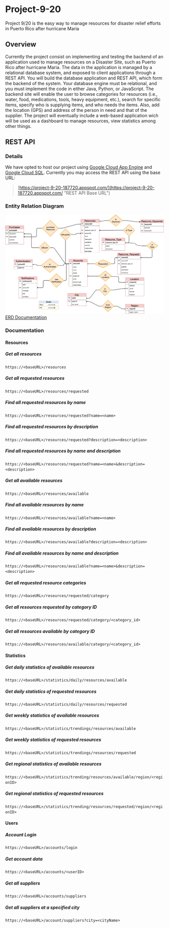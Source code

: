 # Project-9-20
Project 9/20 is the easy way to manage resources for disaster relief efforts in Puerto Rico after hurricane Maria
## Overview
Currently the project consist on implementing and testing the backend of an application used to manage resources on a Disaster Site, such as Puerto Rico after hurricane Maria. The data in the application is managed by a relational database system, and exposed to client applications through a REST API. You will build the database application and REST API, which form the backend of the system. Your database engine must be relational, and you must implement the code in either Java, Python, or JavaScript. The backend site will enable the user to browse categories for resources (i.e., water, food, medications, tools, heavy equipment, etc.), search for specific items, specify who is supplying items, and who needs the items. Also, add the location (GPS) and address of the person in need and that of the supplier. The project will eventually include a web-based application wich will be used as a dashboard to manage resources, view statistics among other things.

## REST API
### Details
We have opted to host our project using [Google Cloud App Engine](https://cloud.google.com/appengine/ "App Engine Homepage") and [Google Cloud SQL](https://cloud.google.com/sql/ "Cloud SQL Homepage"). Currently you may access the REST API using the base URL: 
>[https://project-9-20-187720.appspot.com/](https://project-9-20-187720.appspot.com/ "REST API Base URL")

### Entity Relation Diagram
![ERD](/ERD.png)
[ERD Documentation](./ERD_Description.pdf)

### Documentation
#### Resources
##### Get all resources
`https://<baseURL>/resources`
##### Get all requested resources
`https://<baseURL>/resources/requested`
##### Find all requested resources by name
`https://<baseURL>/resources/requested?name=<name>`
##### Find all requested resources by description
`https://<baseURL>/resources/requested?description=<description>`
##### Find all requested resources by name and description
`https://<baseURL>/resources/requested?name=<name>&description=<description>`
##### Get all available resources
`https://<baseURL>/resources/available`
##### Find all available resources by name
`https://<baseURL>/resources/available?name=<name>`
##### Find all available resources by description
`https://<baseURL>/resources/available?description=<description>`
##### Find all available resources by name and description
`https://<baseURL>/resources/available?name=<name>&description=<description>`
##### Get all requested resource categories
`https://<baseURL>/resources/requested/category`
##### Get all resources requested by category ID
`https://<baseURL>/resources/requested/category/<category_id>`
##### Get all resources available by category ID
`https://<baseURL>/resources/available/category/<category_id>`

#### Statistics
##### Get daily statistics of available resources
`https://<baseURL>/statistics/daily/resources/available`
##### Get daily statistics of requested resources
`https://<baseURL>/statistics/daily/resources/requested`
##### Get weekly statistics of available resources
`https://<baseURL>/statistics/trendings/resources/available`
##### Get weekly statistics of requested resources
`https://<baseURL>/statistics/trendings/resources/requested`
##### Get regional statistics of available resources
`https://<baseURL>/statistics/trending/resources/available/region/<regionID>`
##### Get regional statistics of requested resources
`https://<baseURL>/statistics/trending/resources/requested/region/<regionID>`

#### Users
##### Account Login
`https://<baseURL>/accounts/login`
##### Get account data
`https://<baseURL>/accounts/<userID>`
##### Get all suppliers
`https://<baseURL>/accounts/suppliers`
##### Get all suppliers at a specified city
`https://<baseURL>/account/suppliers?city=<cityName>`
